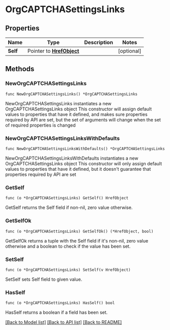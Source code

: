 # OrgCAPTCHASettingsLinks

## Properties

Name | Type | Description | Notes
------------ | ------------- | ------------- | -------------
**Self** | Pointer to [**HrefObject**](HrefObject.md) |  | [optional] 

## Methods

### NewOrgCAPTCHASettingsLinks

`func NewOrgCAPTCHASettingsLinks() *OrgCAPTCHASettingsLinks`

NewOrgCAPTCHASettingsLinks instantiates a new OrgCAPTCHASettingsLinks object
This constructor will assign default values to properties that have it defined,
and makes sure properties required by API are set, but the set of arguments
will change when the set of required properties is changed

### NewOrgCAPTCHASettingsLinksWithDefaults

`func NewOrgCAPTCHASettingsLinksWithDefaults() *OrgCAPTCHASettingsLinks`

NewOrgCAPTCHASettingsLinksWithDefaults instantiates a new OrgCAPTCHASettingsLinks object
This constructor will only assign default values to properties that have it defined,
but it doesn't guarantee that properties required by API are set

### GetSelf

`func (o *OrgCAPTCHASettingsLinks) GetSelf() HrefObject`

GetSelf returns the Self field if non-nil, zero value otherwise.

### GetSelfOk

`func (o *OrgCAPTCHASettingsLinks) GetSelfOk() (*HrefObject, bool)`

GetSelfOk returns a tuple with the Self field if it's non-nil, zero value otherwise
and a boolean to check if the value has been set.

### SetSelf

`func (o *OrgCAPTCHASettingsLinks) SetSelf(v HrefObject)`

SetSelf sets Self field to given value.

### HasSelf

`func (o *OrgCAPTCHASettingsLinks) HasSelf() bool`

HasSelf returns a boolean if a field has been set.


[[Back to Model list]](../README.md#documentation-for-models) [[Back to API list]](../README.md#documentation-for-api-endpoints) [[Back to README]](../README.md)


